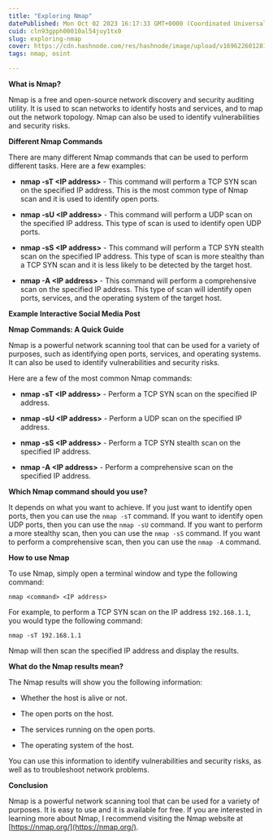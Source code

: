 ```yaml
---
title: "Exploring Nmap"
datePublished: Mon Oct 02 2023 16:17:33 GMT+0000 (Coordinated Universal Time)
cuid: cln93gpph00010al54juy1tx0
slug: exploring-nmap
cover: https://cdn.hashnode.com/res/hashnode/image/upload/v1696226012812/d3171644-0356-4ca7-a6fd-cc76128c9290.png
tags: nmap, osint

---
```


**What is Nmap?**

Nmap is a free and open-source network discovery and security auditing utility. It is used to scan networks to identify hosts and services, and to map out the network topology. Nmap can also be used to identify vulnerabilities and security risks.

**Different Nmap Commands**

There are many different Nmap commands that can be used to perform different tasks. Here are a few examples:

* **nmap -sT &lt;IP address&gt;** - This command will perform a TCP SYN scan on the specified IP address. This is the most common type of Nmap scan and it is used to identify open ports.
    
* **nmap -sU &lt;IP address&gt;** - This command will perform a UDP scan on the specified IP address. This type of scan is used to identify open UDP ports.
    
* **nmap -sS &lt;IP address&gt;** - This command will perform a TCP SYN stealth scan on the specified IP address. This type of scan is more stealthy than a TCP SYN scan and it is less likely to be detected by the target host.
    
* **nmap -A &lt;IP address&gt;** - This command will perform a comprehensive scan on the specified IP address. This type of scan will identify open ports, services, and the operating system of the target host.
    

**Example Interactive Social Media Post**

**Nmap Commands: A Quick Guide**

Nmap is a powerful network scanning tool that can be used for a variety of purposes, such as identifying open ports, services, and operating systems. It can also be used to identify vulnerabilities and security risks.

Here are a few of the most common Nmap commands:

* **nmap -sT &lt;IP address&gt;** - Perform a TCP SYN scan on the specified IP address.
    
* **nmap -sU &lt;IP address&gt;** - Perform a UDP scan on the specified IP address.
    
* **nmap -sS &lt;IP address&gt;** - Perform a TCP SYN stealth scan on the specified IP address.
    
* **nmap -A &lt;IP address&gt;** - Perform a comprehensive scan on the specified IP address.
    

**Which Nmap command should you use?**

It depends on what you want to achieve. If you just want to identify open ports, then you can use the `nmap -sT` command. If you want to identify open UDP ports, then you can use the `nmap -sU` command. If you want to perform a more stealthy scan, then you can use the `nmap -sS` command. If you want to perform a comprehensive scan, then you can use the `nmap -A` command.

**How to use Nmap**

To use Nmap, simply open a terminal window and type the following command:

```plaintext
nmap <command> <IP address>
```

For example, to perform a TCP SYN scan on the IP address `192.168.1.1`, you would type the following command:

```plaintext
nmap -sT 192.168.1.1
```

Nmap will then scan the specified IP address and display the results.

**What do the Nmap results mean?**

The Nmap results will show you the following information:

* Whether the host is alive or not.
    
* The open ports on the host.
    
* The services running on the open ports.
    
* The operating system of the host.
    

You can use this information to identify vulnerabilities and security risks, as well as to troubleshoot network problems.

**Conclusion**

Nmap is a powerful network scanning tool that can be used for a variety of purposes. It is easy to use and it is available for free. If you are interested in learning more about Nmap, I recommend visiting the Nmap website at [https://nmap.org/](https://nmap.org/).